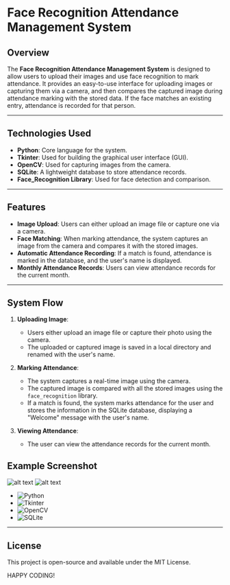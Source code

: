 # Face Recognition Attendance Management System

## Overview

The **Face Recognition Attendance Management System** is designed to allow users to upload their images and use face recognition to mark attendance. It provides an easy-to-use interface for uploading images or capturing them via a camera, and then compares the captured image during attendance marking with the stored data. If the face matches an existing entry, attendance is recorded for that person.

---

## Technologies Used

- **Python**: Core language for the system.
- **Tkinter**: Used for building the graphical user interface (GUI).
- **OpenCV**: Used for capturing images from the camera.
- **SQLite**: A lightweight database to store attendance records.
- **Face_Recognition Library**: Used for face detection and comparison.

---

## Features

- **Image Upload**: Users can either upload an image file or capture one via a camera.
- **Face Matching**: When marking attendance, the system captures an image from the camera and compares it with the stored images.
- **Automatic Attendance Recording**: If a match is found, attendance is marked in the database, and the user's name is displayed.
- **Monthly Attendance Records**: Users can view attendance records for the current month.

---

## System Flow

1. **Uploading Image**:
   - Users either upload an image file or capture their photo using the camera.
   - The uploaded or captured image is saved in a local directory and renamed with the user's name.
   
2. **Marking Attendance**:
   - The system captures a real-time image using the camera.
   - The captured image is compared with all the stored images using the `face_recognition` library.
   - If a match is found, the system marks attendance for the user and stores the information in the SQLite database, displaying a "Welcome" message with the user's name.
   
3. **Viewing Attendance**:
   - The user can view the attendance records for the current month.
   

## Example Screenshot

![alt text](<Screenshot 2024-09-19 143721.png>) ![alt text](<Screenshot 2024-09-19 143757.png>)

- ![Python](https://img.shields.io/badge/Python-3776AB?style=for-the-badge&logo=python&logoColor=white)
- ![Tkinter](https://img.shields.io/badge/Tkinter-007ACC?style=for-the-badge&logo=python&logoColor=white)
- ![OpenCV](https://img.shields.io/badge/OpenCV-5C3EE8?style=for-the-badge&logo=opencv&logoColor=white)
- ![SQLite](https://img.shields.io/badge/SQLite-07405E?style=for-the-badge&logo=sqlite&logoColor=white)

---

## License

This project is open-source and available under the MIT License.

HAPPY CODING! 